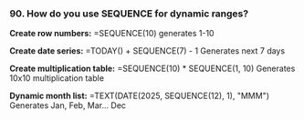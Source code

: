 ### 90. **How do you use SEQUENCE for dynamic ranges?**

**Create row numbers:**
=SEQUENCE(10) generates 1-10

**Create date series:**
=TODAY() + SEQUENCE(7) - 1
Generates next 7 days

**Create multiplication table:**
=SEQUENCE(10) * SEQUENCE(1, 10)
Generates 10x10 multiplication table

**Dynamic month list:**
=TEXT(DATE(2025, SEQUENCE(12), 1), "MMM")
Generates Jan, Feb, Mar... Dec
